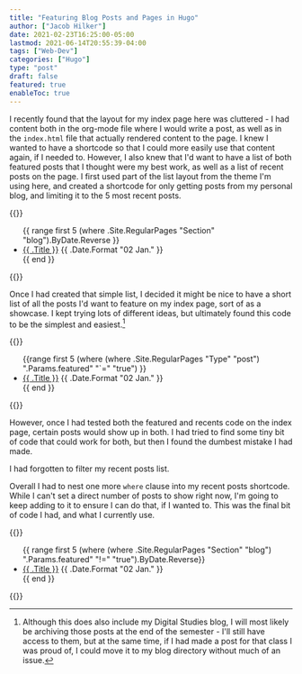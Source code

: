 ```yaml
---
title: "Featuring Blog Posts and Pages in Hugo"
author: ["Jacob Hilker"]
date: 2021-02-23T16:25:00-05:00
lastmod: 2021-06-14T20:55:39-04:00
tags: ["Web-Dev"]
categories: ["Hugo"]
type: "post"
draft: false
featured: true
enableToc: true
---
```


I recently found that the layout for my index page here was cluttered - I had content both in the org-mode file where I would write a post, as well as in the `index.html` file that actually rendered content to the page. I knew I wanted to have a shortcode so that I could more easily use that content again, if I needed to. However, I also knew that I'd want to have a list of both featured posts that I thought were my best work, as well as a list of recent posts on the page. I first used part of the list layout from the theme I'm using here, and created a shortcode for only getting posts from my personal blog, and limiting it to the 5 most recent posts.

{{<highlight html>}}
<ul class="posts-list">
      {{ range first 5 (where .Site.RegularPages "Section" "blog").ByDate.Reverse  }}
        <li class="posts-list-item">
          <a class="posts-list-item-title" href="{{ .Permalink }}">{{ .Title }}</a>
          <span class="posts-list-item-description">
            {{ .Date.Format "02 Jan." }}
          </span>
        </li>
      {{ end }}
    </ul>
    {{</highlight>}}

Once I had created that simple list, I decided it might be nice to have a short list of all the posts I'd want to feature on my index page, sort of as a showcase. I kept trying lots of different ideas, but ultimately found this code to be the simplest and easiest.[^fn:1]

{{<highlight html>}}
 <ul class="posts-list">
{{range first 5 (where (where .Site.RegularPages "Type" "post") ".Params.featured" "`=" "true") }}
        <li class`"posts-list-item">
      <a class="posts-list-item-title" href="{{ .Permalink }}">{{ .Title }}</a>
      <span class="posts-list-item-description">
        {{ .Date.Format "02 Jan." }}
      </span>
    </li>
  {{ end }}
</ul>
{{</highlight>}}

However, once I had tested both the featured and recents code on the index page, certain posts would show up in both. I had tried to find some tiny bit of code that could work for both, but then I found the dumbest mistake I had made.

I had forgotten to filter my recent posts list.

Overall I had to nest one more `where` clause into my recent posts shortcode. While I can't set a direct number of posts to show right now, I'm going to keep adding to it to ensure I can do that, if I wanted to. This was the final bit of code I had, and what I currently use.

{{<highlight html>}}
<ul class="posts-list">
      {{ range first 5 (where (where .Site.RegularPages "Section" "blog") ".Params.featured" "!=" "true").ByDate.Reverse}}
      <li class="posts-list-item">
          <a class="posts-list-item-title" href="{{ .Permalink }}">{{ .Title }}</a>
          <span class="posts-list-item-description">
            {{ .Date.Format "02 Jan." }}
          </span>
        </li>
      {{ end }}
    </ul>
    {{</highlight>}}

[^fn:1]: Although this does also include my Digital Studies blog, I will most likely be archiving those posts at the end of the semester - I'll still have access to them, but at the same time, if I had made a post for that class I was proud of, I could move it to my blog directory without much of an issue.